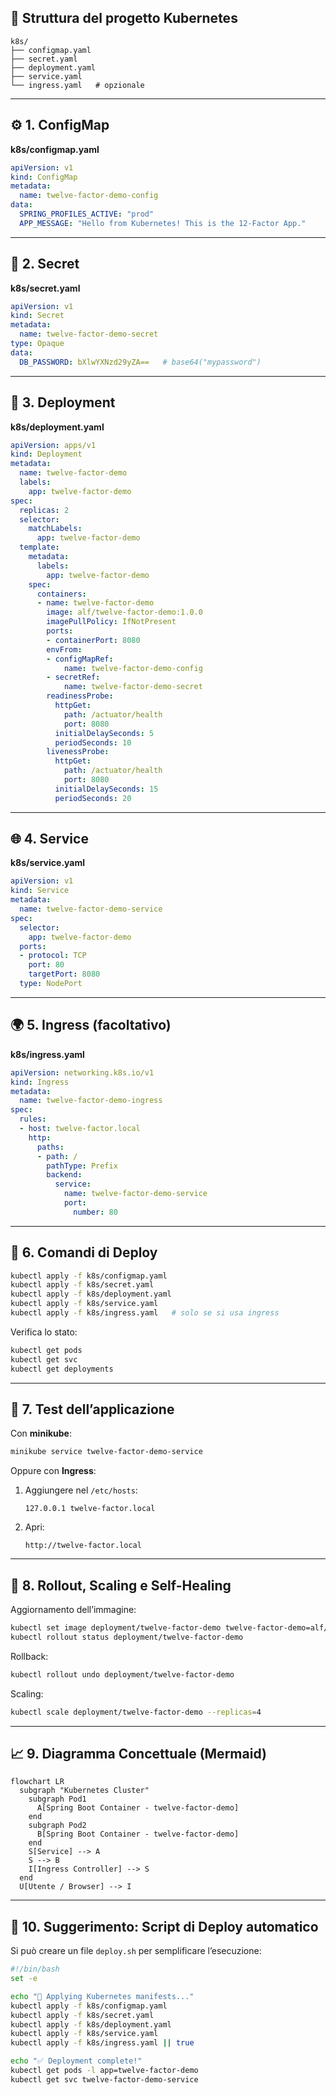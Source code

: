 ## 🧭 Struttura del progetto Kubernetes

```
k8s/
├── configmap.yaml
├── secret.yaml
├── deployment.yaml
├── service.yaml
└── ingress.yaml   # opzionale
```

---

## ⚙️ 1. ConfigMap

**k8s/configmap.yaml**

```yaml
apiVersion: v1
kind: ConfigMap
metadata:
  name: twelve-factor-demo-config
data:
  SPRING_PROFILES_ACTIVE: "prod"
  APP_MESSAGE: "Hello from Kubernetes! This is the 12-Factor App."
```

---

## 🔐 2. Secret

**k8s/secret.yaml**

```yaml
apiVersion: v1
kind: Secret
metadata:
  name: twelve-factor-demo-secret
type: Opaque
data:
  DB_PASSWORD: bXlwYXNzd29yZA==   # base64("mypassword")
```

---

## 🚀 3. Deployment

**k8s/deployment.yaml**

```yaml
apiVersion: apps/v1
kind: Deployment
metadata:
  name: twelve-factor-demo
  labels:
    app: twelve-factor-demo
spec:
  replicas: 2
  selector:
    matchLabels:
      app: twelve-factor-demo
  template:
    metadata:
      labels:
        app: twelve-factor-demo
    spec:
      containers:
      - name: twelve-factor-demo
        image: alf/twelve-factor-demo:1.0.0
        imagePullPolicy: IfNotPresent
        ports:
        - containerPort: 8080
        envFrom:
        - configMapRef:
            name: twelve-factor-demo-config
        - secretRef:
            name: twelve-factor-demo-secret
        readinessProbe:
          httpGet:
            path: /actuator/health
            port: 8080
          initialDelaySeconds: 5
          periodSeconds: 10
        livenessProbe:
          httpGet:
            path: /actuator/health
            port: 8080
          initialDelaySeconds: 15
          periodSeconds: 20
```

---

## 🌐 4. Service

**k8s/service.yaml**

```yaml
apiVersion: v1
kind: Service
metadata:
  name: twelve-factor-demo-service
spec:
  selector:
    app: twelve-factor-demo
  ports:
  - protocol: TCP
    port: 80
    targetPort: 8080
  type: NodePort
```

---

## 🌍 5. Ingress (facoltativo)

**k8s/ingress.yaml**

```yaml
apiVersion: networking.k8s.io/v1
kind: Ingress
metadata:
  name: twelve-factor-demo-ingress
spec:
  rules:
  - host: twelve-factor.local
    http:
      paths:
      - path: /
        pathType: Prefix
        backend:
          service:
            name: twelve-factor-demo-service
            port:
              number: 80
```

---

## 🧩 6. Comandi di Deploy

```bash
kubectl apply -f k8s/configmap.yaml
kubectl apply -f k8s/secret.yaml
kubectl apply -f k8s/deployment.yaml
kubectl apply -f k8s/service.yaml
kubectl apply -f k8s/ingress.yaml   # solo se si usa ingress
```

Verifica lo stato:

```bash
kubectl get pods
kubectl get svc
kubectl get deployments
```

---

## 🧪 7. Test dell’applicazione

Con **minikube**:

```bash
minikube service twelve-factor-demo-service
```

Oppure con **Ingress**:

1. Aggiungere nel  `/etc/hosts`:

   ```
   127.0.0.1 twelve-factor.local
   ```
2. Apri:

   ```
   http://twelve-factor.local
   ```

---

## 🔁 8. Rollout, Scaling e Self-Healing

Aggiornamento dell’immagine:

```bash
kubectl set image deployment/twelve-factor-demo twelve-factor-demo=alf/twelve-factor-demo:1.0.1
kubectl rollout status deployment/twelve-factor-demo
```

Rollback:

```bash
kubectl rollout undo deployment/twelve-factor-demo
```

Scaling:

```bash
kubectl scale deployment/twelve-factor-demo --replicas=4
```

---

## 📈 9. Diagramma Concettuale (Mermaid)

```mermaid
flowchart LR
  subgraph "Kubernetes Cluster"
    subgraph Pod1
      A[Spring Boot Container - twelve-factor-demo]
    end
    subgraph Pod2
      B[Spring Boot Container - twelve-factor-demo]
    end
    S[Service] --> A
    S --> B
    I[Ingress Controller] --> S
  end
  U[Utente / Browser] --> I
```

---

## 🧰 10. Suggerimento: Script di Deploy automatico

Si può creare un file `deploy.sh` per semplificare l’esecuzione:

```bash
#!/bin/bash
set -e

echo "🔧 Applying Kubernetes manifests..."
kubectl apply -f k8s/configmap.yaml
kubectl apply -f k8s/secret.yaml
kubectl apply -f k8s/deployment.yaml
kubectl apply -f k8s/service.yaml
kubectl apply -f k8s/ingress.yaml || true

echo "✅ Deployment complete!"
kubectl get pods -l app=twelve-factor-demo
kubectl get svc twelve-factor-demo-service
```